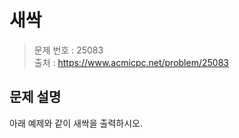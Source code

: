 # 새싹

> 문제 번호 : 25083  
> 출처 : https://www.acmicpc.net/problem/25083

## 문제 설명

<p>아래 예제와 같이 새싹을 출력하시오.</p>

